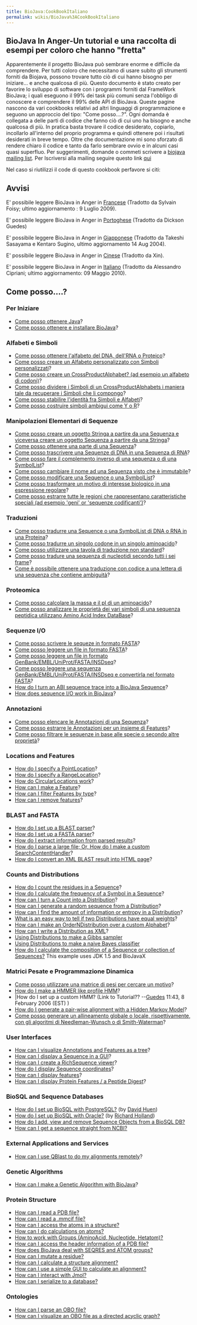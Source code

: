 ```yaml
---
title: BioJava:CookBookItaliano
permalink: wikis/BioJava%3ACookBookItaliano
---
```


BioJava In Anger-Un tutorial e una raccolta di esempi per coloro che hanno "fretta"
-----------------------------------------------------------------------------------

Apparentemente il progetto BioJava può sembrare enorme e difficile da
comprendere. Per tutti coloro che necessitano di usare subito gli
strumenti forniti da Biojava, possono trovare tutto ciò di cui hanno
bisogno per iniziare... e anche qualcosa di più. Questo documento è
stato creato per favorire lo sviluppo di software con i programmi
forniti dal FrameWork BioJava; i quali eseguono il 99% dei task più
comuni senza l'obbligo di conoscere e comprendere il 99% delle API di
BioJava. Queste pagine nascono da vari cookbooks relativi ad altri
linguaggi di programmazione e seguono un approccio del tipo: "Come
posso....?". Ogni domanda è collegata a delle parti di codice che fanno
ciò di cui uno ha bisogno e anche qualcosa di più. In pratica basta
trovare il codice desiderato, copiarlo, incollarlo all'interno del
proprio programma e quindi ottenere poi i risultati desiderati in breve
tempo. Oltre che documentazione mi sono sforzato di rendere chiaro il
codice e tanto da farlo sembrare ovvio e in alcuni casi quasi superfluo.
Per suggerimenti, domande o commeti scrivere a [biojava mailing
list](mailto:biojava-l@biojava.org). Per Iscriversi alla mailing seguire
questo link [qui](http://biojava.org/mailman/listinfo/biojava-l)

Nel caso si riutilizzi il code di questo cookbook perfavore si citi:

Avvisi
------

E' possibile leggere BioJava in Anger in
[Francese](/wikis/BioJava:CookbookFrench "wikilink") (Tradotto da Sylvain
Foisy; ultimo aggiornamento : 9 Luglio 2009).

E' possibile leggere BioJava in Anger in
[Portoghese](/wikis/BioJava:CookbookPortuguese "wikilink") (Tradotto da Dickson
Guedes)

E' possibile leggere BioJava in Anger in
[Giapponese](http://www.geocities.jp/bio_portal/bj_in_anger_ja/)
(Tradotto da Takeshi Sasayama e Kentaro Sugino, ultimo aggiornamento 14
Aug 2004).

E' possibile leggere BioJava in Anger in
[Cinese](http://www.cbi.pku.edu.cn/chinese/documents/PUMA/biojava/index-cn.html)
(Tradotto da Xin).

E' possibile leggere BioJava in Anger in
[Italiano](/wikis/BioJava:CookBookItaliano "wikilink") (Tradotto da Alessandro
Cipriani; ultimo aggiornamento: 09 Maggio 2010).

Come posso....?
---------------

### Per Iniziare

-   [Come posso ottenere
    Java](http://java.sun.com/javase/downloads/index.jsp)?
-   [Come posso ottenere e installare
    BioJava](/wikis/BioJava:CookBookItaliano:GetStarted "wikilink")?

### Alfabeti e Simboli

-   [Come posso ottenere l'alfabeto del DNA, dell'RNA o
    Proteico](/wikis/BioJava:CookBookItaliano:Alphabets "wikilink")?
-   [Come posso creare un Alfabeto personalizzato con Simboli
    personalizzati](/wikis/BioJava:CookBookItaliano:Alphabets:Custom "wikilink")?
-   [Come posso creare un CrossProductAlphabet? (ad esempio un alfabeto
    di
    codoni)](/wikis/BioJava:CookBookItaliano:Alphabets:CrossProduct "wikilink")?
-   [Come posso dividere i Simboli di un CrossProductAlphabets i maniera
    tale da recuperare i Simboli che li
    compongo](/wikis/BioJava:CookBookItaliano:Alphabets:Component "wikilink")?
-   [Come posso stabilire l'identità fra Simboli e
    Alfabeti](/wikis/BioJava:CookBookItaliano:Alphabets:Canonical "wikilink")?
-   [Come posso costruire simboli ambigui come Y o
    R](/wikis/BioJava:CookBookItaliano:Alphabets:Ambiguous "wikilink")?

### Manipolazioni Elementari di Sequenze

-   [Come posso creare un oggetto Stringa a partire da una Sequenza e
    viceversa creare un oggetto Sequenza a partire da una
    Stringa](/wikis/BioJava:CookBookItaliano:Sequence "wikilink")?
-   [Come posso ottenere una parte di una
    Sequenza](/wikis/BioJava:CookBookItaliano:Sequence:SubSequence "wikilink")?
-   [Come posso trascrivere una Sequenze di DNA in una Sequenza di
    RNA](/wikis/BioJava:CookBookItaliano:Sequence:Transcribe "wikilink")?
-   [Come posso fare il complemento inverso di una sequenza o di una
    SymbolList](/wikis/BioJava:CookBookItaliano:Sequence:Reverse "wikilink")?
-   [Come posso cambiare il nome ad una Sequenza visto che è
    immutabile](/wikis/BioJava:CookBookItaliano:Sequence:ChangeName "wikilink")?
-   [Come posso modificare una Sequence o una
    SymbolList](/wikis/BioJava:CookBookItaliano:Sequence:Edit "wikilink")?
-   [Come posso trasformare un motivo di interesse biologico in una
    espressione
    regolare](/wikis/BioJava:CookBookItaliano:Sequence:Regex "wikilink")?
-   [Come posso estrarre tutte le regioni che rappresentano
    caratteristiche speciali (ad esempio 'geni' or 'sequenze
    codificanti')](/wikis/BioJava:CookBookItaliano:Sequence:ExtractGeneRegions "wikilink")?

### Traduzioni

-   [Come posso tradurre una Sequence o una SymbolList di DNA o RNA in
    una Proteina](/wikis/BioJava:CookBookItaliano:Translation "wikilink")?
-   [Come posso tradurre un singolo codone in un singolo
    aminoacido](/wikis/BioJava:CookBookItaliano:Translation:Single "wikilink")?
-   [Come posso utilizzare una tavola di traduzione non
    standard](/wikis/BioJava:CookBookItaliano:Translation:NonStandart "wikilink")?
-   [Come posso tradure una sequenza di nucleotidi secondo tutti i sei
    frame](/wikis/BioJava:CookBookItaliano:Translation:SixFrames "wikilink")?
-   [Come è possibile ottenere una traduzione con codice a una lettera
    di una sequenza che contiene
    ambiguità](/wikis/BioJava:CookBookItaliano:Translation:OneLetterAmbi "wikilink")?

### Proteomica

-   [Come posso calcolare la massa e il pI di un
    aminoacido](/wikis/BioJava:CookBookItaliano:Proteomics "wikilink")?
-   [Come posso analizzare le proprietà dei vari simboli di una sequenza
    peptidica utilizzano Amino Acid Index
    DataBase](/wikis/BioJava:CookBookItaliano:Proteomics:AAindex "wikilink")?

### Sequenze I/O

-   [Come posso scrivere le sequeze in formato
    FASTA](/wikis/BioJava:CookBookItaliano:SeqIO:WriteInFasta "wikilink")?
-   [ Come posso leggere un file in formato
    FASTA](/wikis/BioJava:CookBookItaliano:SeqIO:ReadFasta "wikilink")?
-   [Come posso leggere un file in formato
    GenBank/EMBL/UniProt/FASTA/INSDseq](/wikis/BioJava:CookBookItaliano:SeqIO:ReadGES "wikilink")?
-   [Come posso leggere una sequenza GenBank/EMBL/UniProt/FASTA/INSDseq
    e convertirla nel formato
    FASTA](/wikis/BioJava:CookBookItaliano:SeqIO:GBtoFasta "wikilink")?
-   [How do I turn an ABI sequence trace into a BioJava
    Sequence](/wikis/BioJava:Cookbook:SeqIO:ABItoSequence "wikilink")?
-   [How does sequence I/O work in
    BioJava](/wikis/BioJava:Cookbook:SeqIO:Echo "wikilink")?

### Annotazioni

-   [Come posso elencare le Annotazioni di una
    Sequenza](/wikis/BioJava:CookBookItaliano:Annotations:List "wikilink")?
-   [Come posso estrarre le Annotazioni per un insieme di
    Features](/wikis/BioJava:CookBookItaliano:Annotations:List2 "wikilink")?
-   [Come posso filtrare le sequenze in base alle specie o secondo altre
    proprietà](/wikis/BioJava:CookBookItaliano:Annotations:Filter "wikilink")?

### Locations and Features

-   [How do I specify a
    PointLocation](/wikis/BioJava:Cookbook:Locations:Point "wikilink")?
-   [How do I specify a
    RangeLocation](/wikis/BioJava:Cookbook:Locations:Range "wikilink")?
-   [How do CircularLocations
    work](/wikis/BioJava:Cookbook:Locations:Circular "wikilink")?
-   [How can I make a
    Feature](/wikis/BioJava:Cookbook:Locations:Feature "wikilink")?
-   [How can I filter Features by
    type](/wikis/BioJava:Cookbook:Locations:Filter "wikilink")?
-   [How can I remove
    features](/wikis/BioJava:Cookbook:Locations:Remove "wikilink")?

### BLAST and FASTA

-   [How do I set up a BLAST
    parser](/wikis/BioJava:CookBook:Blast:Parser "wikilink")?
-   [How do I set up a FASTA
    parser](/wikis/BioJava:CookBook:Fasta:Parser "wikilink")?
-   [How do I extract information from parsed
    results](/wikis/BioJava:CookBook:Blast:Extract "wikilink")?
-   [How do I parse a large file; Or, How do I make a custom
    SearchContentHandler](/wikis/BioJava:CookBook:Blast:Echo "wikilink")?
-   [How do I convert an XML BLAST result into HTML
    page](/wikis/BioJava:CookBook:Blast:XML "wikilink")?

### Counts and Distributions

-   [How do I count the residues in a
    Sequence](/wikis/BioJava:CookBook:Count:Residues "wikilink")?
-   [How do I calculate the frequency of a Symbol in a
    Sequence](/wikis/BioJava:CookBook:Count:Frequency "wikilink")?
-   [How can I turn a Count into a
    Distribution](/wikis/BioJava:CookBook:Count:ToDistrib "wikilink")?
-   [How can I generate a random sequence from a
    Distribution](/wikis/BioJava:CookBook:Distribution:RandomSeqs "wikilink")?
-   [How can I find the amount of information or entropy in a
    Distribution](/wikis/BioJava:CookBook:Distribution:Entropy "wikilink")?
-   [What is an easy way to tell if two Distributions have equal
    weights](/wikis/BioJava:CookBook:Distribution:Emission "wikilink")?
-   [How can I make an OrderNDistribution over a custom
    Alphabet](/wikis/BioJava:CookBook:Distribution:Custom "wikilink")?
-   [How can I write a Distribution as
    XML](/wikis/BioJava:CookBook:Distribution:XML "wikilink")?
-   [Using Distributions to make a Gibbs
    sampler](/wikis/BioJava:CookBook:Distribution:Gibbs "wikilink")
-   [Using Distributions to make a naive Bayes
    classifier](/wikis/BioJava:CookBook:Distribution:Bayes "wikilink")
-   [How do I calculate the composition of a Sequence or collection of
    Sequences?](/wikis/BioJava:CookBook:Distribution:Composition "wikilink")
    This example uses JDK 1.5 and BioJavaX

### Matrici Pesate e Programmazione Dinamica

-   [Come posso utilizzare una matrice di pesi per cercare un
    motivo](/wikis/BioJava:CookBook:DP:WeightMatrix "wikilink")?
-   [How do I make a HMMER like profile
    HMM](/wikis/BioJava:CookBook:DP:HMM "wikilink")?
-   |How do I set up a custom HMM? (Link to
    Tutorial?? --[Guedes](User:Guedes "wikilink") 11:43, 8 February 2006
    (EST) )
-   [How do I generate a pair-wise alignment with a Hidden Markov
    Model](/wikis/BioJava:CookBook:DP:PairWise "wikilink")?
-   [Come posso generare un allineamento globale o locale,
    rispettivamente, con gli algoritmi di Needleman-Wunsch o di
    Smith-Waterman](/wikis/BioJava:CookbookItaliano:DP:PairWise2 "wikilink")?

### User Interfaces

-   [How can I visualize Annotations and Features as a
    tree](/wikis/BioJava:CookBook:Interfaces:ViewAsTree "wikilink")?
-   [How can I display a Sequence in a
    GUI](/wikis/BioJava:CookBook:Interfaces:ViewInGUI "wikilink")?
-   [How can I create a RichSequence
    viewer](/wikis/BioJava:CookBook:Interfaces:ViewInGUI2 "wikilink")?
-   [How do I display Sequence
    coordinates](/wikis/BioJava:CookBook:Interfaces:Coordinates "wikilink")?
-   [How can I display
    features](/wikis/BioJava:CookBook:Interfaces:Features "wikilink")?
-   [How can I display Protein Features / a Peptide
    Digest](/wikis/BioJava:CookBook:Interfaces:ProteinPeptideFeatures "wikilink")?

### BioSQL and Sequence Databases

-   [How do I set up BioSQL with
    PostgreSQL?](/wikis/BioJava:CookBook:BioSQL:SetupPostGre "wikilink") (by
    [David Huen](User:David "wikilink"))
-   [How do I set up BioSQL with
    Oracle?](/wikis/BioJava:CookBook:BioSQL:SetupOracle "wikilink") (by
    [Richard Holland](User:Richard "wikilink"))
-   [How do I add, view and remove Sequence Objects from a BioSQL
    DB?](/wikis/BioJava:CookBook:BioSQL:Manage "wikilink")
-   [How can I get a sequence straight from
    NCBI?](/wikis/BioJava:CookBook:ExternalSources:NCBIFetch "wikilink")

### External Applications and Services

-   [How can I use QBlast to do my alignments
    remotely](/wikis/BioJava:CookBook:Services:Qblast "wikilink")?

### Genetic Algorithms

-   [How can I make a Genetic Algorithm with
    BioJava](/wikis/BioJava:CookBook:GA "wikilink")?

### Protein Structure

-   [How can I read a PDB file?](/wikis/BioJava:CookBook:PDB:read "wikilink")
-   [How can I read a .mmcif
    file?](/wikis/BioJava:CookBook:PDB:mmcif "wikilink")
-   [How can I access the atoms in a
    structure?](/wikis/BioJava:CookBook:PDB:atoms "wikilink")
-   [How can I do calculations on
    atoms?](/wikis/BioJava:CookBook:PDB:atomsCalc "wikilink")
-   [How to work with Groups (AminoAcid, Nucleotide,
    Hetatom)?](/wikis/BioJava:CookBook:PDB:groups "wikilink")
-   [How can I access the header information of a PDB
    file?](/wikis/BioJava:CookBook:PDB:header "wikilink")
-   [How does BioJava deal with SEQRES and ATOM
    groups?](/wikis/BioJava:CookBook:PDB:seqres "wikilink")
-   [How can I mutate a
    residue?](/wikis/BioJava:CookBook:PDB:mutate "wikilink")
-   [How can I calculate a structure
    alignment?](/wikis/BioJava:CookBook:PDB:align "wikilink")
-   [How can I use a simple GUI to calculate an
    alignment?](/wikis/BioJava:CookBook:PDB:alignGUI "wikilink")
-   [How can I interact with
    Jmol?](/wikis/BioJava:CookBook:PDB:Jmol "wikilink")
-   [How can I serialize to a
    database?](/wikis/BioJava:CookBook:PDB:hibernate "wikilink")

### Ontologies

-   [How can I parse an OBO
    file?](/wikis/BioJava:CookBook:OBO:parse "wikilink")
-   [How can I visualize an OBO file as a directed acyclic
    graph?](/wikis/BioJava:CookBook:OBO:visualize "wikilink")

